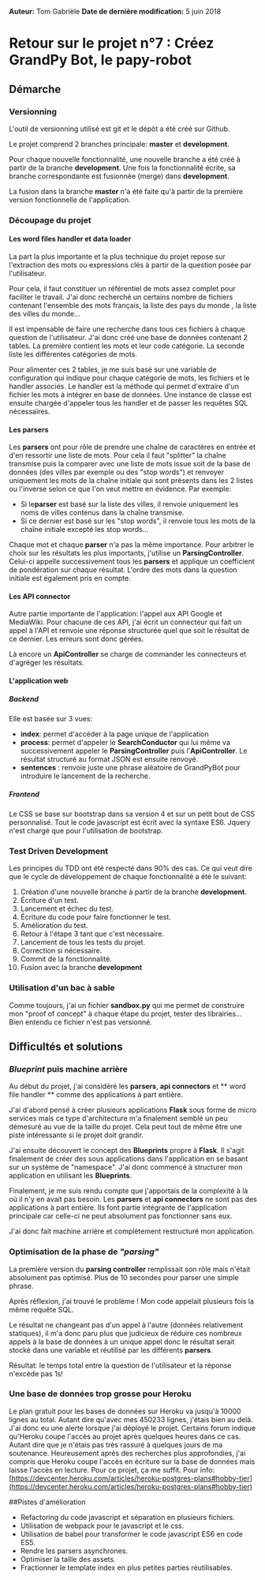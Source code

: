 **Auteur:** Tom Gabrièle
**Date de dernière modification:**  5 juin 2018

#
# Retour sur le projet n°7 : Créez GrandPy Bot, le papy-robot

## Démarche
### Versionning
L'outil de versionning utilisé est git et le dépôt a été créé sur Github.

Le projet comprend 2 branches principale: **master** et **development**. 

Pour chaque nouvelle fonctionnalité, une nouvelle branche a été créé à partir de la branche **development**. Une fois la fonctionnalité écrite, sa branche correspondante est fusionnée (merge) dans **development**. 

La fusion dans la branche **master** n'a été faite qu'à partir de la première version fonctionnelle de l'application.
### Découpage du projet
#### Les word files handler et data loader
La part la plus importante et la plus technique du projet repose sur l'extraction des mots ou expressions clés à partir de la question posée par l'utilisateur. 

Pour cela, il faut constituer un référentiel de mots assez complet pour faciliter le travail. J'ai donc recherché un certains nombre de fichiers contenant l'ensemble des mots français, la liste des pays du monde , la liste des villes du monde...

Il est impensable de faire une recherche dans tous ces fichiers à chaque question de l'utilisateur. J'ai donc créé une base de données contenant 2 tables. La première contient les mots et leur code catégorie. La seconde liste les différentes catégories de mots.

Pour alimenter ces 2 tables, je me suis basé sur une variable de configuration qui indique pour chaque catégorie de mots, les fichiers et le handler associés. Le handler est la méthode qui permet d'extraire d'un fichier les mots à intégrer en base de données. Une instance de classe est ensuite chargée d'appeler tous les handler et de passer les requêtes SQL nécessaires.

#### Les parsers
Les **parsers** ont pour rôle de prendre une chaîne de caractères en entrée et d'en ressortir une liste de mots.
Pour cela il faut "splitter" la chaîne transmise puis la comparer avec une liste de mots issue soit de la base de données (des villes par exemple ou des "stop words") et renvoyer uniquement les mots de la chaîne initiale qui sont présents dans les 2 listes ou l'inverse selon ce que l'on veut mettre en évidence. Par exemple:
- Si le**parser** est basé sur la liste des villes, il renvoie uniquement les noms de villes contenus dans la chaîne transmise.
- Si ce dernier est basé sur les "stop words", il renvoie tous les mots de la chaîne initiale excepté les stop words...
 
Chaque mot et chaque **parser** n'a pas la même importance. Pour arbitrer le choix sur les résultats les plus importants, j'utilise un **ParsingController**. Celui-ci appelle successivement tous les **parsers** et applique un coefficient de pondération sur chaque résultat. L'ordre des mots dans la question initiale est également pris en compte.

#### Les API connector
Autre partie importante de l'application: l'appel aux API Google et MediaWiki. Pour chacune de ces API, j'ai écrit un connecteur qui fait un appel à l'API et renvoie une réponse structurée quel que soit le résultat de ce dernier. Les erreurs sont donc gérées.

Là encore un **ApiController** se charge  de commander les connecteurs et d'agréger les résultats.

#### L'application web
##### Backend
Elle est basée sur 3 vues:
- **index**: permet d'accéder à la page unique de l'application
- **process**: permet d'appeler le **SearchConductor** qui lui même va successivement appeler le **ParsingController** puis l'**ApiController**. Le résultat structuré au format JSON est ensuite renvoyé.
- **sentences** : renvoie juste une phrase aléatoire de GrandPyBot pour introduire le lancement de la recherche.

##### Frontend
Le CSS se base sur  bootstrap dans sa version 4 et sur un petit bout de CSS personnalisé.
Tout le code javascript est écrit avec la syntaxe ES6. Jquery n'est chargé que pour l'utilisation de bootstrap.



### Test Driven Development
Les principes du TDD ont été respecté dans 90% des cas.
Ce qui veut dire que le cycle de développement de chaque fonctionnalité a été le suivant:
1. Création d'une nouvelle branche à partir de la branche **development**.
2. Écriture d'un test.
3. Lancement et échec du test.
4. Écriture du code pour faire fonctionner le test.
5. Amélioration du test.
6. Retour à l'étape 3 tant que c'est nécessaire.
7. Lancement de tous les tests du projet.
8. Correction si nécessaire.
9. Commit de la fonctionnalité.
10. Fusion avec la branche **development**



### Utilisation d'un bac à sable
Comme toujours, j'ai un fichier **sandbox.py** qui me permet de construire mon "proof of concept" à chaque étape du projet, tester des librairies... Bien entendu ce fichier n'est pas versionné.

## Difficultés et solutions
### *Blueprint* puis machine arrière
Au début du projet, j'ai considéré les **parsers**, **api connectors** et ** word file handler ** comme des applications à part entière.

J'ai d'abord pensé à créer plusieurs applications **Flask** sous forme de micro services mais ce type d'architecture m'a finalement semblé un peu démesuré au vue de la taille du projet. Cela peut tout de même être une piste intéressante si le projet doit grandir.

J'ai ensuite découvert le concept des **Blueprints** propre à **Flask**. Il s'agit finalement de créer des sous applications dans l'application en se basant sur un système de "namespace". J'ai donc commencé à structurer mon application en utilisant les **Blueprints**. 

Finalement, je me suis rendu compte que j'apportais de la complexité à là où il n'y en avait pas besoin. Les **parsers** et **api connectors** ne sont pas des applications à part entière. Ils font partie intégrante de l'application principale car celle-ci ne peut absolument pas fonctionner sans eux.

J'ai donc fait machine arrière et complètement restructuré mon application.

### Optimisation de la phase de *"parsing"*
La première version du **parsing controller** remplissait son rôle mais n'était absolument pas optimisé. Plus de 10 secondes pour parser une simple phrase. 

Après réflexion, j'ai trouvé le problème ! Mon code appelait plusieurs fois la même requête SQL. 

Le résultat ne changeant pas d'un appel à l'autre (données relativement statiques), il m'a donc paru plus que judicieux de réduire ces nombreux appels à la base de données à un unique appel donc le résultat serait stocké dans une variable et réutilisé par les différents **parsers**.

Résultat: le temps total entre la question de l'utilisateur et la réponse n'excède pas 1s!

### Une base de données trop grosse pour Heroku
Le plan gratuit pour les bases de données sur Heroku va jusqu'à 10000 lignes au total. Autant dire qu'avec mes 450233 lignes, j'étais bien au delà. J'ai donc eu une alerte lorsque j'ai déployé le projet. Certains forum indique qu'Heroku coupe l'accès au projet après quelques heures dans ce cas.
Autant dire que je n'étais pas très rassuré à quelques jours de ma soutenance.
Heureusement après des recherches plus approfondies, j'ai compris que Heroku coupe l'accès en écriture sur la base de données mais laisse l'accès en lecture. Pour ce projet, ça me suffit.
Pour info: [https://devcenter.heroku.com/articles/heroku-postgres-plans#hobby-tier](https://devcenter.heroku.com/articles/heroku-postgres-plans#hobby-tier) 

##Pistes d'amélioration
- Refactoring du code javascript et séparation en plusieurs fichiers.
- Utilisation de webpack pour le javascript et le css.
- Utilisation de babel pour transformer le code javascript ES6 en code ES5.
- Rendre les parsers asynchrones.
- Optimiser la taille des assets.
- Fractionner le template index en plus petites parties réutilisables.

